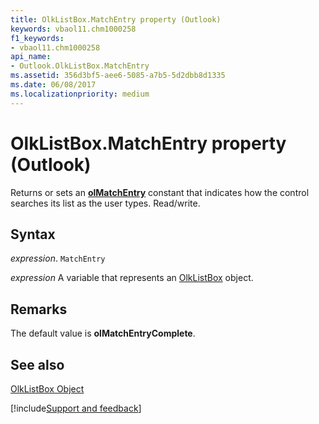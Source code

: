 ```yaml
---
title: OlkListBox.MatchEntry property (Outlook)
keywords: vbaol11.chm1000258
f1_keywords:
- vbaol11.chm1000258
api_name:
- Outlook.OlkListBox.MatchEntry
ms.assetid: 356d3bf5-aee6-5085-a7b5-5d2dbb8d1335
ms.date: 06/08/2017
ms.localizationpriority: medium
---
```



# OlkListBox.MatchEntry property (Outlook)

Returns or sets an **[olMatchEntry](Outlook.OlMatchEntry.md)** constant that indicates how the control searches its list as the user types. Read/write.


## Syntax

_expression_. `MatchEntry`

_expression_ A variable that represents an [OlkListBox](Outlook.OlkListBox.md) object.


## Remarks

The default value is **olMatchEntryComplete**.


## See also


[OlkListBox Object](Outlook.OlkListBox.md)

[!include[Support and feedback](~/includes/feedback-boilerplate.md)]